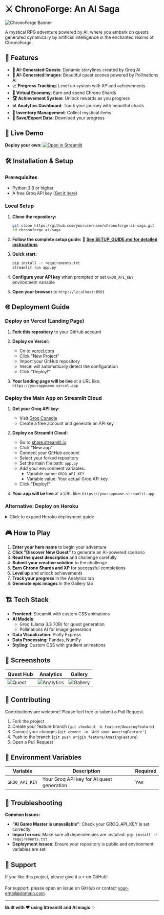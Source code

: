 # ⚔️ ChronoForge: An AI Saga

![ChronoForge Banner](https://via.placeholder.com/800x300/1a1a2e/8b9dc3?text=ChronoForge%3A+An+AI+Saga)

A mystical RPG adventure powered by AI, where you embark on quests generated dynamically by artificial intelligence in the enchanted realms of ChronoForge.

## 🌟 Features

- **🤖 AI-Generated Quests**: Dynamic storylines created by Groq AI
- **🎨 AI-Generated Images**: Beautiful quest scenes powered by Pollinations AI
- **📈 Progress Tracking**: Level up system with XP and achievements
- **💎 Virtual Economy**: Earn and spend Chrono Shards
- **🏆 Achievement System**: Unlock rewards as you progress
- **📊 Analytics Dashboard**: Track your journey with beautiful charts
- **🎒 Inventory Management**: Collect mystical items
- **💾 Save/Export Data**: Download your progress

## 🚀 Live Demo

**Deploy your own:** [![Open in Streamlit](https://static.streamlit.io/badges/streamlit_badge_black_white.svg)](https://share.streamlit.io/)

## 🛠️ Installation & Setup

### Prerequisites
- Python 3.8 or higher
- A free Groq API key ([Get it here](https://console.groq.com/keys))

### Local Setup

1. **Clone the repository:**
   ```bash
   git clone https://github.com/yourusername/chronoforge-ai-saga.git
   cd chronoforge-ai-saga
   ```

2. **Follow the complete setup guide:**
   📖 **[See SETUP_GUIDE.md for detailed instructions](SETUP_GUIDE.md)**

3. **Quick start:**
   ```bash
   pip install -r requirements.txt
   streamlit run app.py
   ```

4. **Configure your API key** when prompted or set `GROQ_API_KEY` environment variable

5. **Open your browser** to `http://localhost:8501`

## 🌐 Deployment Guide

### Deploy on Vercel (Landing Page)

1. **Fork this repository** to your GitHub account

2. **Deploy on Vercel:**
   - Go to [vercel.com](https://vercel.com/)
   - Click "New Project"
   - Import your GitHub repository
   - Vercel will automatically detect the configuration
   - Click "Deploy!"

3. **Your landing page will be live** at a URL like: `https://yourappname.vercel.app`

### Deploy the Main App on Streamlit Cloud

1. **Get your Groq API key:**
   - Visit [Groq Console](https://console.groq.com/keys)
   - Create a free account and generate an API key

2. **Deploy on Streamlit Cloud:**
   - Go to [share.streamlit.io](https://share.streamlit.io/)
   - Click "New app"
   - Connect your GitHub account
   - Select your forked repository
   - Set the main file path: `app.py`
   - Add your environment variables:
     - Variable name: `GROQ_API_KEY`
     - Variable value: Your actual Groq API key
   - Click "Deploy!"

3. **Your app will be live** at a URL like: `https://yourappname.streamlit.app`

### Alternative: Deploy on Heroku

<details>
<summary>Click to expand Heroku deployment guide</summary>

1. **Create a Procfile:**
   ```
   web: sh setup.sh && streamlit run app.py
   ```

2. **Create setup.sh:**
   ```bash
   mkdir -p ~/.streamlit/
   echo "\
   [general]\n\
   email = \"your-email@domain.com\"\n\
   " > ~/.streamlit/credentials.toml
   echo "\
   [server]\n\
   headless = true\n\
   enableCORS=false\n\
   port = \$PORT\n\
   " > ~/.streamlit/config.toml
   ```

3. **Deploy to Heroku**
</details>

## 🎮 How to Play

1. **Enter your hero name** to begin your adventure
2. **Click "Discover New Quest"** to generate an AI-powered scenario
3. **Read the quest description** and challenge carefully
4. **Submit your creative solution** to the challenge
5. **Earn Chrono Shards and XP** for successful completions
6. **Level up** and unlock achievements
7. **Track your progress** in the Analytics tab
8. **Generate epic images** in the Gallery tab

## 🏗️ Tech Stack

- **Frontend**: Streamlit with custom CSS animations
- **AI Models**: 
  - Groq (Llama 3.3 70B) for quest generation
  - Pollinations AI for image generation
- **Data Visualization**: Plotly Express
- **Data Processing**: Pandas, NumPy
- **Styling**: Custom CSS with gradient animations

## 🎨 Screenshots

| Quest Hub | Analytics | Gallery |
|-----------|-----------|---------|
| ![Quest](https://via.placeholder.com/300x200/2c2c3e/8b9dc3?text=Quest+Hub) | ![Analytics](https://via.placeholder.com/300x200/2c2c3e/a8b2d1?text=Analytics) | ![Gallery](https://via.placeholder.com/300x200/2c2c3e/c5cae9?text=Gallery) |

## 🤝 Contributing

Contributions are welcome! Please feel free to submit a Pull Request.

1. Fork the project
2. Create your feature branch (`git checkout -b feature/AmazingFeature`)
3. Commit your changes (`git commit -m 'Add some AmazingFeature'`)
4. Push to the branch (`git push origin feature/AmazingFeature`)
5. Open a Pull Request



## 🔧 Environment Variables

| Variable | Description | Required |
|----------|-------------|----------|
| `GROQ_API_KEY` | Your Groq API key for AI quest generation | Yes |

## 🐛 Troubleshooting

**Common Issues:**

- **"AI Game Master is unavailable"**: Check your GROQ_API_KEY is set correctly
- **Import errors**: Make sure all dependencies are installed: `pip install -r requirements.txt`
- **Deployment issues**: Ensure your repository is public and environment variables are set

## 🌟 Support

If you like this project, please give it a ⭐ on GitHub!

For support, please open an issue on GitHub or contact [your-email@domain.com](mailto:your-email@domain.com).

---

**Built with ❤️ using Streamlit and AI magic** ✨ 